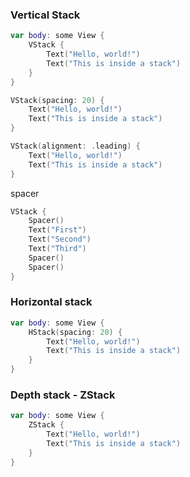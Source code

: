 ### Vertical Stack
```swift
var body: some View {
    VStack {
        Text("Hello, world!")
        Text("This is inside a stack")
    }
}
```

```swift
VStack(spacing: 20) {
    Text("Hello, world!")
    Text("This is inside a stack")
}
```

```swift
VStack(alignment: .leading) {
    Text("Hello, world!")
    Text("This is inside a stack")
}
```

spacer
```swift
VStack {
    Spacer()
    Text("First")
    Text("Second")
    Text("Third")
    Spacer()
    Spacer()
}
```

### Horizontal stack
```swift
var body: some View {
    HStack(spacing: 20) {
	    Text("Hello, world!")
	    Text("This is inside a stack")
	}
}
```

### Depth stack - ZStack
```swift
var body: some View {
    ZStack {
	    Text("Hello, world!")
	    Text("This is inside a stack")
	}
}
```

